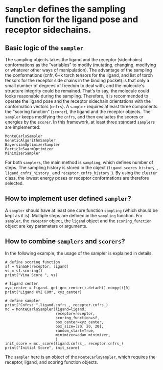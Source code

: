 # ```Sampler``` defines the sampling function for the ligand pose and receptor sidechains. 

## Basic logic of the ```sampler``` 
The sampling objects takes the ligand and the receptor (sidechains) conformations as the 
"variables" to modify (mutating, changing, modifying or whatever other ways of manipulation). 
The advantage of the sampling the conformations (cnfr, 6+k torch tensors for the ligand, and 
list of torch tensors for the receptor side chains in the binding pocket) is that only a 
small number of degrees of freedom to deal with, and the molecule's structure integrity 
could be remained. That's to say, the molecule could looks reasonable during the sampling. 
Therefore, it is recommended to operate the ligand pose and the receptor sidechain orientations
with the conformation vectors (```cnfrs```). 
A ```sampler``` requires at least three components: the "scoring function" (```scorer```), 
the ligand and the receptor objects. The ```sampler``` keeps modifying the ```cnfrs```, and 
then evaluates the scores or energies by the ```scorer```. In this framework, at least three 
standard ```samplers``` are implemented:
    
    MonteCarloSampler
    GeneticAlgorithmSampler
    BayersianOptimizerSampler
    ParticleSwarmOptimizer
    MinimizerSampler

For both ```samplers```, the main method is ```sampling```, which 
defines number of steps. The sampling history is stored in the object (```ligand_scores_history_```, 
```ligand_cnfrs_history_``` and ```receptor_cnfrs_history_```). By using the ```cluster``` class, 
the lowest energy poses or receptor conformations are therefore selected. 

## How to implement user defined ```sampler```?
A ```sampler``` should have at least one core function ```sampling``` (which should be kept as it is).
Multiple steps are defined in the ```sampling``` function. For ```sampler```, the ```receptor``` 
object, the ```ligand``` object and the ```scoring_function``` object are key parameters or arguments. 

## How to combine ```samplers``` and ```scorers```?
In the following example, the usage of the sampler is explained in details. 

    # define scoring function
    sf = VinaSF(receptor, ligand)
    vs = sf.scoring()
    print("Vina Score ", vs)

    # ligand center
    xyz_center = ligand._get_geo_center().detach().numpy()[0]
    print("Ligand XYZ COM", xyz_center)

    # define sampler
    print("Cnfrs: ",ligand.cnfrs_, receptor.cnfrs_)
    mc = MonteCarloSampler(ligand=ligand, 
                           receptor=receptor, 
                           scoring_function=sf, 
                           box_center=xyz_center, 
                           box_size=[20, 20, 20], 
                           random_start=True,
                           minimizer=adam_minimizer,
                           )
    init_score = mc._score(ligand.cnfrs_, receptor.cnfrs_)
    print("Initial Score", init_score) 
    
The ```sampler``` here is an object of the ```MonteCarloSampler```, which requires the 
receptor, ligand, and scoring function objects. 